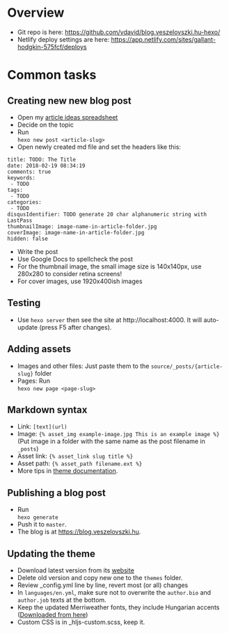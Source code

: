 # Overview

- Git repo is here: https://github.com/vdavid/blog.veszelovszki.hu-hexo/
- Netlify deploy settings are here: https://app.netlify.com/sites/gallant-hodgkin-575fcf/deploys

# Common tasks
## Creating new new blog post

- Open my [article ideas spreadsheet](https://docs.google.com/spreadsheets/d/1oxPuH4ZkkKty4QoBaoM27OCdgCCKFu4WHwZYn9XLn1M/edit#gid=0)
- Decide on the topic
- Run<br>`hexo new post <article-slug>`
- Open newly created md file and set the headers like this:
```
title: TODO: The Title
date: 2018-02-19 08:34:19
comments: true
keywords:
 - TODO
tags:
 - TODO
categories:
 - TODO
disqusIdentifier: TODO generate 20 char alphanumeric string with LastPass
thumbnailImage: image-name-in-article-folder.jpg
coverImage: image-name-in-article-folder.jpg
hidden: false
```
- Write the post
- Use Google Docs to spellcheck the post
- For the thumbnail image, the small image size is 140x140px, use 280x280 to consider retina screens!
- For cover images, use 1920x400ish images

## Testing
- Use `hexo server` then see the site at http://localhost:4000. It will auto-update (press F5 after changes). 

## Adding assets
- Images and other files: Just paste them to the `source/_posts/{article-slug}` folder
- Pages: Run<br>`hexo new page <page-slug>`

## Markdown syntax

- Link: `[text](url)`
- Image: `{% asset_img example-image.jpg This is an example image %}`
  (Put image in a folder with the same name as the post filename in `_posts`)
- Asset link: `{% asset_link slug title %}`
- Asset path: `{% asset_path filename.ext %}`
- More tips in [theme documentation](https://github.com/LouisBarranqueiro/hexo-theme-tranquilpeak/blob/master/DOCUMENTATION.md).

## Publishing a blog post

- Run<br>`hexo generate`
- Push it to `master`.
- The blog is at https://blog.veszelovszki.hu.

## Updating the theme

- Download latest version from its [website](https://github.com/LouisBarranqueiro/hexo-theme-tranquilpeak/blob/master/)
- Delete old version and copy new one to the `themes` folder.
- Review _config.yml line by line, revert most (or all) changes
- In `languages/en.yml`, make sure not to overwrite the `author.bio` and `author.job` texts at the bottom.
- Keep the updated Merriweather fonts, they include Hungarian accents ([Downloaded from here](https://fonts.google.com/specimen/Merriweather?selection.family=Merriweather:300,300i,400,400i,700,700i))
- Custom CSS is in _hljs-custom.scss, keep it.